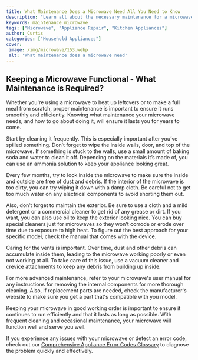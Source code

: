 ```yaml
---
title: What Maintenance Does a Microwave Need All You Need to Know
description: "Learn all about the necessary maintenance for a microwave from cleaning to checking parts Find out everything you need to know about your microwave and keeping it in top working condition"
keywords: maintenance microwave
tags: ["Microwave", "Appliance Repair", "Kitchen Appliances"]
author: Curtis
categories: ["Household Appliances"]
cover: 
 image: /img/microwave/153.webp
 alt: 'What maintenance does a microwave need'
---
```

## Keeping a Microwave Functional - What Maintenance is Required?
Whether you're using a microwave to heat up leftovers or to make a full meal from scratch, proper maintenance is important to ensure it runs smoothly and efficiently. Knowing what maintenance your microwave needs, and how to go about doing it, will ensure it lasts you for years to come. 

Start by cleaning it frequently. This is especially important after you’ve spilled something. Don’t forget to wipe the inside walls, door, and top of the microwave. If something is stuck to the walls, use a small amount of baking soda and water to clean it off. Depending on the materials it’s made of, you can use an ammonia solution to keep your appliance looking great. 

Every few months, try to look inside the microwave to make sure the inside and outside are free of dust and debris. If the interior of the microwave is too dirty, you can try wiping it down with a damp cloth. Be careful not to get too much water on any electrical components to avoid shorting them out. 

Also, don’t forget to maintain the exterior. Be sure to use a cloth and a mild detergent or a commercial cleaner to get rid of any grease or dirt. If you want, you can also use oil to keep the exterior looking nice. You can buy special cleaners just for microwaves so they won't corrode or erode over time due to exposure to high heat. To figure out the best approach for your specific model, check the manual that comes with the device. 

Caring for the vents is important. Over time, dust and other debris can accumulate inside them, leading to the microwave working poorly or even not working at all. To take care of this issue, use a vacuum cleaner and crevice attachments to keep any debris from building up inside. 

For more advanced maintenance, refer to your microwave's user manual for any instructions for removing the internal components for more thorough cleaning. Also, if replacement parts are needed, check the manufacturer's website to make sure you get a part that's compatible with you model. 

Keeping your microwave in good working order is important to ensure it continues to run efficiently and that it lasts as long as possible. With frequent cleaning and occasional maintenance, your microwave will function well and serve you well. 

If you experience any issues with your microwave or detect an error code, check out our [Comprehensive Appliance Error Codes Glossary](./error-codes/) to diagnose the problem quickly and effectively.
